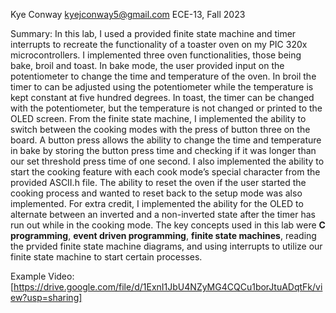 Kye Conway 
kyejconway5@gmail.com
ECE-13, Fall 2023

Summary: 
  In this lab, I used a provided finite state machine and timer interrupts to recreate the functionality of a 
  toaster oven on my PIC 320x microcontrollers. I implemented three oven functionalities, those being bake, broil and 
  toast. In bake mode, the user provided input on the potentiometer to change the time and temperature of the oven. In 
  broil the timer to can be adjusted using the potentiometer while the temperature is kept constant at five hundred 
  degrees. In toast, the timer can be changed with the potentiometer, but the temperature is not changed or printed 
  to the OLED screen. From the finite state machine, I implemented the ability to switch between the cooking modes with 
  the press of button three on the board. A button press allows the ability to change the time and temperature in bake 
  by storing the button press time and checking if it was longer than our set threshold press time of one second. I also 
  implemented the ability to start the cooking feature with each cook mode’s special character from the provided 
  ASCII.h file. The ability to reset the oven if the user started the cooking process and wanted to reset back to the 
  setup mode was also implemented. For extra credit, I implemented the ability for the OLED to alternate between an 
  inverted and a non-inverted state after the timer has run out while in the cooking mode. The key concepts used in 
  this lab were **C programming**, **event driven programming**, **finite state machines**, reading the prvided finite 
  state machine diagrams, and using interrupts to utilize our finite state machine to start certain processes. 


Example Video: [https://drive.google.com/file/d/1ExnI1JbU4NZyMG4CQCu1borJtuADqtFk/view?usp=sharing]

